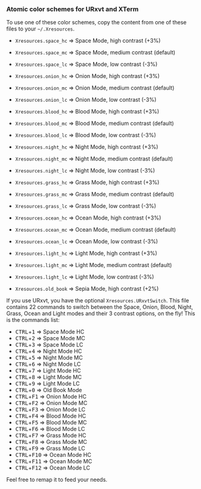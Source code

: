 ### Atomic color schemes for URxvt and XTerm

To use one of these color schemes, copy the content from one of these files to your `~/.Xresources`.

- `Xresources.space_hc`  => Space Mode, high contrast (+3%)
- `Xresources.space_mc`  => Space Mode, medium contrast (default)
- `Xresources.space_lc`  => Space Mode, low contrast (-3%)

- `Xresources.onion_hc`  => Onion Mode, high contrast (+3%)
- `Xresources.onion_mc`  => Onion Mode, medium contrast (default)
- `Xresources.onion_lc`  => Onion Mode, low contrast (-3%)

- `Xresources.blood_hc`  => Blood Mode, high contrast (+3%)
- `Xresources.blood_mc`  => Blood Mode, medium contrast (default)
- `Xresources.blood_lc`  => Blood Mode, low contrast (-3%)

- `Xresources.night_hc`  => Night Mode, high contrast (+3%)
- `Xresources.night_mc`  => Night Mode, medium contrast (default)
- `Xresources.night_lc`  => Night Mode, low contrast (-3%)

- `Xresources.grass_hc`  => Grass Mode, high contrast (+3%)
- `Xresources.grass_mc`  => Grass Mode, medium contrast (default)
- `Xresources.grass_lc`  => Grass Mode, low contrast (-3%)

- `Xresources.ocean_hc`  => Ocean Mode, high contrast (+3%)
- `Xresources.ocean_mc`  => Ocean Mode, medium contrast (default)
- `Xresources.ocean_lc`  => Ocean Mode, low contrast (-3%)

- `Xresources.light_hc`  => Light Mode, high contrast (+3%)
- `Xresources.light_mc`  => Light Mode, medium contrast (default)
- `Xresources.light_lc`  => Light Mode, low contrast (-3%)

- `Xresources.old_book`  => Sepia Mode, high contrast (+2%)

If you use URxvt, you have the optional `Xresources.URxvtSwitch`. This file contains 22 commands to switch between the Space, Onion, Blood, Night, Grass, Ocean and Light modes and their 3 contrast options, on the fly! This is the commands list:

- <kbd>CTRL</kbd>+<kbd>1</kbd> => Space Mode HC
- <kbd>CTRL</kbd>+<kbd>2</kbd> => Space Mode MC
- <kbd>CTRL</kbd>+<kbd>3</kbd> => Space Mode LC
- <kbd>CTRL</kbd>+<kbd>4</kbd> => Night Mode HC
- <kbd>CTRL</kbd>+<kbd>5</kbd> => Night Mode MC
- <kbd>CTRL</kbd>+<kbd>6</kbd> => Night Mode LC
- <kbd>CTRL</kbd>+<kbd>7</kbd> => Light Mode HC
- <kbd>CTRL</kbd>+<kbd>8</kbd> => Light Mode MC
- <kbd>CTRL</kbd>+<kbd>9</kbd> => Light Mode LC
- <kbd>CTRL</kbd>+<kbd>0</kbd> => Old Book Mode
- <kbd>CTRL</kbd>+<kbd>F1</kbd> => Onion Mode HC
- <kbd>CTRL</kbd>+<kbd>F2</kbd> => Onion Mode MC
- <kbd>CTRL</kbd>+<kbd>F3</kbd> => Onion Mode LC
- <kbd>CTRL</kbd>+<kbd>F4</kbd> => Blood Mode HC
- <kbd>CTRL</kbd>+<kbd>F5</kbd> => Blood Mode MC
- <kbd>CTRL</kbd>+<kbd>F6</kbd> => Blood Mode LC
- <kbd>CTRL</kbd>+<kbd>F7</kbd> => Grass Mode HC
- <kbd>CTRL</kbd>+<kbd>F8</kbd> => Grass Mode MC
- <kbd>CTRL</kbd>+<kbd>F9</kbd> => Grass Mode LC
- <kbd>CTRL</kbd>+<kbd>F10</kbd> => Ocean Mode HC
- <kbd>CTRL</kbd>+<kbd>F11</kbd> => Ocean Mode MC
- <kbd>CTRL</kbd>+<kbd>F12</kbd> => Ocean Mode LC

Feel free to remap it to feed your needs.
